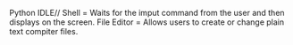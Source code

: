 Python IDLE//
Shell = Waits for the imput command from the user and then displays on the screen. 
File Editor = Allows users to create or change plain text compiter files. 

